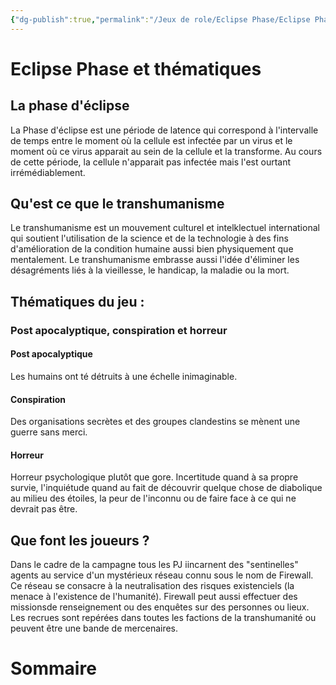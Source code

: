 ```yaml
---
{"dg-publish":true,"permalink":"/Jeux de role/Eclipse Phase/Eclipse Phase/"}
---
```



# Eclipse Phase et thématiques

## La phase d'éclipse

La Phase d'éclipse est une période de latence qui correspond à l'intervalle de temps entre le moment où la cellule est infectée par un virus et le moment où ce virus apparait au sein de la cellule et la transforme. Au cours de cette période, la cellule n'apparait pas infectée mais l'est ourtant irrémédiablement.

## Qu'est ce que le transhumanisme

Le transhumanisme est un mouvement culturel et intelklectuel international qui soutient l'utilisation de la science et de la technologie à des fins d'amélioration de la condition humaine aussi bien physiquement que mentalement.
Le transhumanisme embrasse aussi l'idée d'éliminer les désagréments liés à la vieillesse, le handicap, la maladie ou la mort.

## Thématiques du jeu :
### Post apocalyptique, conspiration et horreur

#### Post apocalyptique

Les humains ont té détruits à une échelle inimaginable.

#### Conspiration

Des organisations secrètes et des groupes clandestins se mènent une guerre sans merci.

#### Horreur

Horreur psychologique plutôt que gore. Incertitude quand à sa propre survie, l'inquiétude quand au fait de découvrir quelque chose de diabolique au milieu des étoiles, la peur de l'inconnu ou de faire face à ce qui ne devrait pas être.

## Que font les joueurs ?
Dans le cadre de la campagne tous les PJ iincarnent des "sentinelles" agents au service d'un mystérieux réseau connu sous le nom de Firewall.
Ce réseau se consacre à la neutralisation des risques existenciels (la menace à l'existence de l'humanité). 
Firewall peut aussi effectuer des missionsde renseignement ou des enquêtes sur des personnes ou lieux.
Les recrues sont repérées dans toutes les factions de la transhumanité ou peuvent être une bande de mercenaires.

# Sommaire

